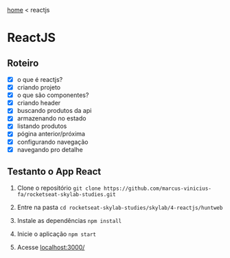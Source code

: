 [home](../../README.md) < reactjs

# ReactJS

## Roteiro

- [x] o que é reactjs?
- [x] criando projeto
- [x] o que são componentes?
- [x] criando header
- [x] buscando produtos da api
- [x] armazenando no estado
- [x] listando produtos
- [x] pógina anterior/próxima
- [x] configurando navegação
- [x] navegando pro detalhe

## Testanto o App React

1. Clone o repositório `git clone https://github.com/marcus-vinicius-fa/rocketseat-skylab-studies.git`

1. Entre na pasta `cd rocketseat-skylab-studies/skylab/4-reactjs/huntweb`

1. Instale as dependências `npm install`

1. Inicie o aplicação `npm start`

1. Acesse <localhost:3000/>
